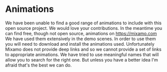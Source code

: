 # Animations

We have been unable to find a good range of animations to include with this open source project. We would love your contributions. In the meantime you can find free, though not open source, animations on https://mixamo.com We have used them extensively in the demo scenes. In order to use them you will need to download and install the animations used. Unfortunately Mixamo does not provide deep links and so we cannot provide a set of links to appropriate animations. We have tried to use meaningful names that will allow you to search for the right one. But unless you have a better idea I'm afraid that's the best we can do.
